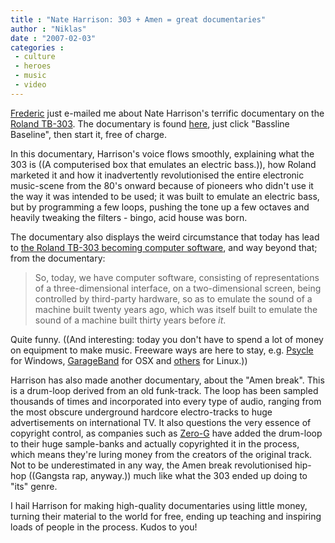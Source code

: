 ```yaml
---
title : "Nate Harrison: 303 + Amen = great documentaries"
author : "Niklas"
date : "2007-02-03"
categories : 
 - culture
 - heroes
 - music
 - video
---
```


[Frederic](http://farm1.static.flickr.com/38/110682172_f9b34598f8.jpg) just e-mailed me about Nate Harrison's terrific documentary on the [Roland TB-303](http://farm1.static.flickr.com/60/222837651_9391e528f7.jpg). The documentary is found [here](http://nkhstudio.com), just click "Bassline Baseline", then start it, free of charge.

In this documentary, Harrison's voice flows smoothly, explaining what the 303 is ((A computerised box that emulates an electric bass.)), how Roland marketed it and how it inadvertently revolutionised the entire electronic music-scene from the 80's onward because of pioneers who didn't use it the way it was intended to be used; it was built to emulate an electric bass, but by programming a few loops, pushing the tone up a few octaves and heavily tweaking the filters - bingo, acid house was born.

The documentary also displays the weird circumstance that today has lead to [the Roland TB-303 becoming computer software](http://www.rebirthmuseum.com), and way beyond that; from the documentary:

> So, today, we have computer software, consisting of representations of a three-dimensional interface, on a two-dimensional screen, being controlled by third-party hardware, so as to emulate the sound of a machine built twenty years ago, which was itself built to emulate the sound of a machine built thirty years before _it_.

Quite funny. ((And interesting: today you don't have to spend a lot of money on equipment to make music. Freeware ways are here to stay, e.g. [Psycle](http://sourceforge.net/projects/psycle) for Windows, [GarageBand](http://www.apple.com/ilife/garageband) for OSX and [others](http://www.hitsquad.com/smm/freeware/linux) for Linux.))

Harrison has also made another documentary, about the "Amen break". This is a drum-loop derived from an old funk-track. The loop has been sampled thousands of times and incorporated into every type of audio, ranging from the most obscure underground hardcore electro-tracks to huge advertisements on international TV. It also questions the very essence of copyright control, as companies such as [Zero-G](http://www.zero-g.co.uk) have added the drum-loop to their huge sample-banks and actually copyrighted it in the process, which means they're luring money from the creators of the original track. Not to be underestimated in any way, the Amen break revolutionised hip-hop ((Gangsta rap, anyway.)) much like what the 303 ended up doing to "its" genre.

I hail Harrison for making high-quality documentaries using little money, turning their material to the world for free, ending up teaching and inspiring loads of people in the process. Kudos to you!
